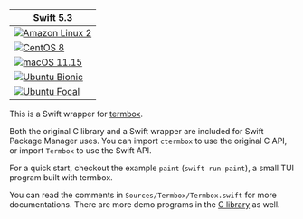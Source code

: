 | Swift 5.3 |
|-|
|[![Amazon Linux 2](https://github.com/dduan/Termbox/workflows/Amazon%20Linux%202/badge.svg)](https://github.com/dduan/Termbox/actions?query=workflow%3A%22Amazon+Linux+2%22)|
|[![CentOS 8](https://github.com/dduan/Termbox/workflows/CentOS%208/badge.svg)](https://github.com/dduan/Termbox/actions?query=workflow%3A%22CentOS+8%22)|
|[![macOS 11.15](https://github.com/dduan/Termbox/workflows/macOS%2011.15/badge.svg)](https://github.com/dduan/Termbox/actions?query=workflow%3A%22macOS+11.15%22)|
|[![Ubuntu Bionic](https://github.com/dduan/Termbox/workflows/Ubuntu%20Bionic/badge.svg)](https://github.com/dduan/Termbox/actions?query=workflow%3A%22Ubuntu+Bionic%22)|
|[![Ubuntu Focal](https://github.com/dduan/Termbox/workflows/Ubuntu%20Focal/badge.svg)](https://github.com/dduan/Termbox/actions?query=workflow%3A%22Ubuntu+Focal%22)|


This is a Swift wrapper for [termbox](https://github.com/nsf/termbox).

Both the original C library and a Swift wrapper are included for Swift Package
Manager uses. You can import `ctermbox` to use the original C API, or import
`Termbox` to use the Swift API.

For a quick start, checkout the example `paint` (`swift run paint`),
a small TUI program built with termbox.

You can read the comments in `Sources/Termbox/Termbox.swift` for more
documentations. There are more demo programs in the [C library][] as well.

[demo]: https://github.com/dduan/Termbox/blob/main/Examples/paint/main.swift
[C library]: https://github.com/nsf/termbox/tree/master/src/demo
